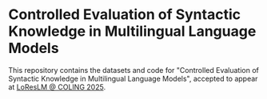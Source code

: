 # Controlled Evaluation of Syntactic Knowledge in Multilingual Language Models
This repository contains the datasets and code for "Controlled Evaluation of Syntactic Knowledge in Multilingual Language Models", accepted to appear at [LoResLM @ COLING 2025](https://loreslm.github.io).
